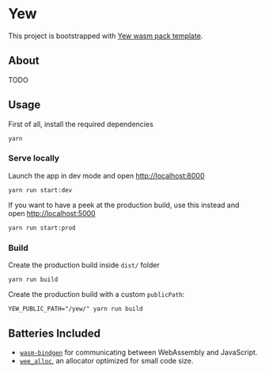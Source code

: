 # Yew

This project is bootstrapped with [Yew wasm pack template](https://github.com/yewstack/yew-wasm-pack-template).

## About

TODO

## Usage

First of all, install the required dependencies

```
yarn
```

### Serve locally

Launch the app in dev mode and open [http://localhost:8000](http://localhost:8000)

```
yarn run start:dev
```

If you want to have a peek at the production build, use this instead and open [http://localhost:5000](http://localhost:5000)

```
yarn run start:prod
```

### Build

Create the production build inside `dist/` folder

```
yarn run build
```

Create the production build with a custom `publicPath`:

```
YEW_PUBLIC_PATH="/yew/" yarn run build
```

## Batteries Included

- [`wasm-bindgen`](https://github.com/rustwasm/wasm-bindgen) for communicating
  between WebAssembly and JavaScript.
- [`wee_alloc`](https://github.com/rustwasm/wee_alloc), an allocator optimized
  for small code size.
